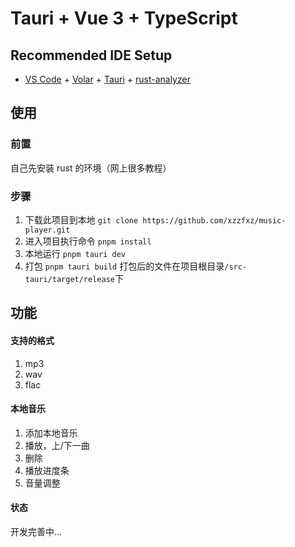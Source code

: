 # Tauri + Vue 3 + TypeScript

## Recommended IDE Setup

- [VS Code](https://code.visualstudio.com/) + [Volar](https://marketplace.visualstudio.com/items?itemName=Vue.volar) + [Tauri](https://marketplace.visualstudio.com/items?itemName=tauri-apps.tauri-vscode) + [rust-analyzer](https://marketplace.visualstudio.com/items?itemName=rust-lang.rust-analyzer)

## 使用

### 前置

自己先安装 rust 的环境（网上很多教程）

### 步骤

1. 下载此项目到本地 `git clone https://github.com/xzzfxz/music-player.git`
2. 进入项目执行命令 `pnpm install`
3. 本地运行 `pnpm tauri dev`
4. 打包 `pnpm tauri build`
   打包后的文件在项目根目录`/src-tauri/target/release`下

## 功能

#### 支持的格式

1. mp3
2. wav
3. flac

#### 本地音乐

1. 添加本地音乐
2. 播放，上/下一曲
3. 删除
4. 播放进度条
5. 音量调整

#### 状态

开发完善中...
